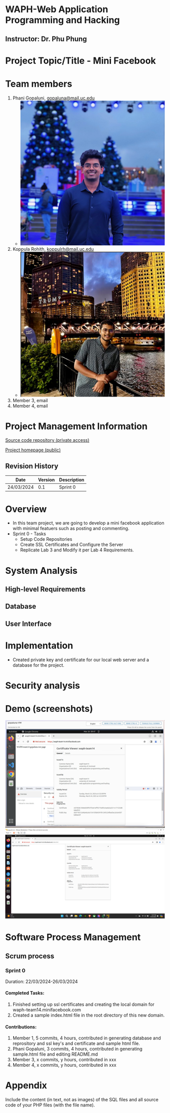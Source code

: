 
# WAPH-Web Application Programming and Hacking

## Instructor: Dr. Phu Phung

# Project Topic/Title - Mini Facebook

# Team members

1. Phani Gopaluni, gopaluna@mail.uc.edu
    * ![Phani's Headshot](phani_headshot.jpeg)
2. Koppula Rohith, koppulrh@mail.uc.edu
   * ![rohith's Headshot](head.png)
4. Member 3, email
5. Member 4, email

# Project Management Information

[Source code repository (private access)](https://github.com/waph-team14/waph-teamproject)

[Project homepage (public)](https://github.com/waph-team14/waph-team14.github.io)

## Revision History
|Date       |Version    |Description    |
|-----------|-----------|---------------|
|24/03/2024 |0.1        |Sprint 0       |

# Overview
* In this team project, we are going to develop a mini facebook application with minimal featuers such as posting and commenting.
* Sprint 0 - Tasks
    * Setup Code Repositories
    * Create SSL Certificates and Configure the Server
    * Replicate Lab 3 and Modify it per Lab 4 Requirements.

# System Analysis

## High-level Requirements

## Database 

## User Interface

# Implementation
* Created private key and certificate for our local web server and a database for the project.

# Security analysis

# Demo (screenshots)
![gopaluna-sprint-0](gopaluna-sprint-0.png)
![koppulrh-sprint-0](koppulrh-sprint-0.png)

# Software Process Management

## Scrum process

### Sprint 0
Duration: 22/03/2024-26/03/2024

#### Completed Tasks: 
1. Finished setting up ssl certificates and creating the local domain for waph-team14.minifacebook.com
2. Created a sample index.html file in the root directory of this new domain.

#### Contributions: 
1. Member 1, 5 commits, 4 hours, contributed in generating database and reprository and ssl key's and certificate and sample html file.
2. Phani Gopaluni, 3 commits, 4 hours, contributed in generating sample.html file and editing README.md
3. Member 3, x commits, y hours, contributed in xxx
4. Member 4, x commits, y hours, contributed in xxx


# Appendix

Include the content (in text, not as images) of the SQL files and all source code of your PHP files (with the file name). 
